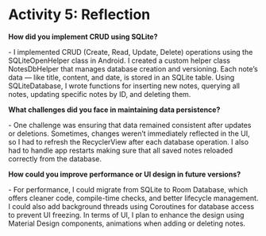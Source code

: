 # Activity 5: Reflection

<strong>How did you implement CRUD using SQLite?</strong>
<p>
  - I implemented CRUD (Create, Read, Update, Delete) operations using the 
  SQLiteOpenHelper class in Android. I created a custom helper class 
  NotesDbHelper that manages database creation and versioning. Each note’s 
  data — like title, content, and date, is stored in an SQLite table. Using 
  SQLiteDatabase, I wrote functions for inserting new notes, querying all notes,
  updating specific notes by ID, and deleting them.
</p>

<strong>What challenges did you face in maintaining data persistence?</strong>
<p>
  - One challenge was ensuring that data remained consistent after updates or 
deletions. Sometimes, changes weren’t immediately reflected in the UI, so I 
had to refresh the RecyclerView after each database operation. I also had to 
handle app restarts making sure that all saved notes reloaded correctly from 
the database.
</p>

<strong>How could you improve performance or UI design in future versions?</strong>
<p>
  - For performance, I could migrate from SQLite to Room Database, which offers 
  cleaner code, compile-time checks, and better lifecycle management. I could 
  also add background threads using Coroutines for database access to prevent 
  UI freezing. In terms of UI, I plan to enhance the design using Material Design 
  components, animations when adding or deleting notes.
</p>
